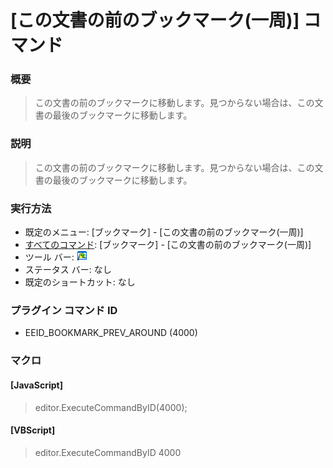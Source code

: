 # \[この文書の前のブックマーク(一周)\] コマンド

### 概要

> この文書の前のブックマークに移動します。見つからない場合は、この文書の最後のブックマークに移動します。

### 説明

> この文書の前のブックマークに移動します。見つからない場合は、この文書の最後のブックマークに移動します。

### 実行方法

- 既定のメニュー: \[ブックマーク\] \- \[この文書の前のブックマーク(一周)\]
- [すべてのコマンド](../../glossary/allcommands): \[ブックマーク\] \- \[この文書の前のブックマーク(一周)\]
- ツール バー: ![](../../images/bookmarkprevwithin.gif)
- ステータス バー: なし
- 既定のショートカット: なし

### プラグイン コマンド ID

- EEID\_BOOKMARK\_PREV\_AROUND (4000)

### マクロ

#### \[JavaScript\]

> editor.ExecuteCommandByID(4000);

#### \[VBScript\]

> editor.ExecuteCommandByID 4000
